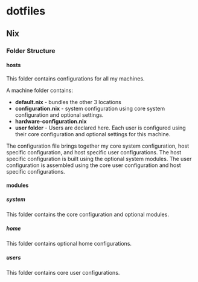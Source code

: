 # dotfiles

## Nix

### Folder Structure

#### hosts

This folder contains configurations for all my machines.

A machine folder contains:

- **default.nix** - bundles the other 3 locations
- **configuration.nix** - system configuration using core system configuration and optional settings.
- **hardware-configuration.nix**
- **user folder** - Users are declared here. Each user is configured using their core configuration and optional settings for this machine.

The configuration file brings together my core system configuration, host specific configuration, and host specific user configurations.
The host specific configuration is built using the optional system modules.
The user configuration is assembled using the core user configuration and host specific configurations.

#### modules

##### system

This folder contains the core configuration and optional modules.

##### home

This folder contains optional home configurations.

##### users

This folder contains core user configurations.
